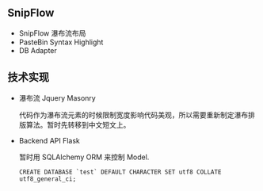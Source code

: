 SnipFlow
---------------------

+ SnipFlow 瀑布流布局
+ PasteBin Syntax Highlight
+ DB Adapter

技术实现
---------------------

+ 瀑布流 Jquery Masonry

  代码作为瀑布流元素的时候限制宽度影响代码美观，所以需要重新制定瀑布排版算法。暂时先转移到中文短文上。

+ Backend API Flask

  暂时用 SQLAlchemy ORM 来控制 Model.
  
      CREATE DATABASE `test` DEFAULT CHARACTER SET utf8 COLLATE utf8_general_ci;
